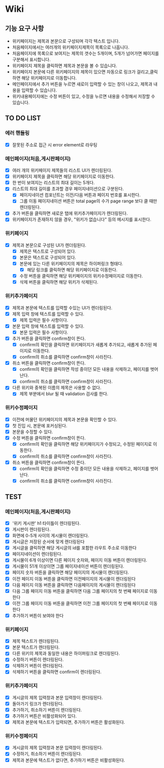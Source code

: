 # Wiki

## 기능 요구 사항

- 위키페이지는 제목과 본문으로 구성되며 각각 텍스트 입니다.
- 처음페이지에서는 여러개의 위키페이지제목이 목록으로 나옵니다.
- 처음페이지에 목록으로 보여지는 제목의 갯수는 5개이며, 5개가 넘어가면 페이지를 구분해서 표시합니다.
- 위키페이지 제목을 클릭하면 제목과 본문을 볼 수 있습니다.
- 위키페이지 본문에 다른 위키페이지의 제목이 있으면 자동으로 링크가 걸리고,클릭하면 해당 위키페이지로 이동합니다.
- 메인페이지에서 추가 버튼을 누르면 새로이 입력할 수 있는 창이 나오고, 제목과 내용을 입력할 수 있습니다.
- 위키내용페이지에는 수정 버튼이 있고, 수정을 누르면 내용을 수정해서 저장할 수 있습니다.

## TO DO LIST

### 에러 핸들링

- [x] 잘못된 주소로 접근 시 error element로 라우팅

### 메인페이지(처음,게시판페이지)

- [x] 여러 개의 위키페이지 제목들의 리스트 UI가 렌더링된다.
- [x] 위키페이지 제목을 클릭하면 해당 위키페이지로 이동한다.
- [x] 한 번이 보여지는 리스트의 최대 길이는 5개다.
- [x] 리스트의 최대 길이를 초과할 경우 페이지네이션으로 구분된다.
  - [x] 페이지네이션 컴포넌트는 이전/다음 버튼과 페이지 번호를 표시한다.
  - [x] 그룹 이동 페이지네이션 버튼은 total page의 수가 page range 보다 클 때만 렌더링된다.
- [x] 추가 버튼을 클릭하면 새로운 탭에 위키추가페이지가 렌더링된다.
- [x] 위키페이지가 존재하지 않을 경우, "위키가 없습니다" 등의 메시지를 표시한다.

### 위키페이지

- [x] 제목과 본문으로 구성된 UI가 렌더링된다.
  - [x] 제목은 텍스트로 구성되어 있다.
  - [x] 본문은 텍스트로 구성되어 있다.
  - [x] 본문에 있는 다른 위키페이지의 제목은 하이퍼링크 형태다.
    - [x] 해당 링크를 클릭하면 해당 위키페이지로 이동한다.
  - [x] 수정 버튼을 클릭하면 해당 위키페이지의 위키수정페이지로 이동한다.
  - [x] 삭제 버튼을 클릭하면 해당 위키가 삭제된다.

### 위키추가페이지

- [x] 제목과 본문에 텍스트를 입력할 수있는 UI가 렌더링된다.
- [x] 제목 입력 창에 텍스트를 입력할 수 있다.
  - [x] 제목 입력은 필수 사항이다.
- [x] 본문 입력 창에 텍스트를 입력할 수 있다.
  - [x] 본문 입력은 필수 사항이다.
- [x] 추가 버튼을 클릭하면 confirm창이 뜬다.
  - [x] confirm의 확인을 클릭하면 위키페이지가 새롭게 추가되고, 새롭게 추가된 페이지로 이동한다.
  - [x] confirm의 취소를 클릭하면 confirm창이 사라진다.
- [x] 취소 버튼을 클릭하면 confirm창이 뜬다.
  - [x] confirm의 확인을 클릭하면 작성 중이던 모든 내용을 삭제하고, 페이지를 벗어난다.
  - [x] confirm의 취소를 클릭하면 confirm창이 사라진다.
- [x] 다른 위키와 중복된 이름의 제목은 사용할 수 없다.
  - [x] 제목 부분에서 blur 될 때 validation 검사를 한다.

### 위키수정페이지

- [x] 이전에 머물던 위키페이지의 제목과 본문을 확인할 수 있다.
- [x] 첫 진입 시, 본문에 포커싱된다.
- [x] 본문을 수정할 수 있다.
- [x] 수정 버튼을 클릭하면 confirm창이 뜬다.
  - [x] confirm의 확인을 클릭하면 해당 위키페이지가 수정되고, 수정된 페이지로 이동한다.
  - [x] confirm의 취소를 클릭하면 confirm창이 사라진다.
- [x] 취소 버튼을 클릭하면 confirm창이 뜬다.
  - [x] confirm의 확인을 클릭하면 수정 중이던 모든 내용을 삭제하고, 페이지를 벗어난다.
  - [x] confirm의 취소를 클릭하면 confirm창이 사라진다.

## TEST

### 메인페이지(처음,게시판페이지)

- [x] '위키 게시판' h1 타이틀이 렌더링된다.
- [x] 게시판이 렌더링된다.
- [x] 화면에 0-5개 사이의 게시물이 렌더링된다.
- [x] 게시글은 저장된 순서에 맞게 렌더링된다
- [x] 게시글을 클릭하면 해당 게시글의 id를 포함한 라우트 주소로 이동한다
- [x] 페이지네이션이 렌더링된다.
- [x] 게시물이 6개 이상이면 다른 페이지 숫자와, 페이지 이동 버튼이 렌더링된다.
- [x] 게시물이 51개 이상이면 그룹 페이지네이션 버튼이 렌더링된다.
- [x] 페이지 숫자 버튼을 클릭하면 해당 페이지의 게시물이 렌더링된다.
- [x] 이전 페이지 이동 버튼을 클릭하면 이전페이지의 게시물이 렌더링된다
- [x] 다음 페이지 이동 버튼을 클릭하면 다음페이지의 게시물이 렌더링된다
- [x] 다음 그룹 페이지 이동 버튼을 클릭하면 다음 그룹 페이지의 첫 번째 페이지로 이동한다
- [x] 이전 그룹 페이지 이동 버튼을 클릭하면 이전 그룹 페이지의 첫 번째 페이지로 이동한다
- [x] 추가하기 버튼이 보여야 한다

### 위키페이지

- [x] 제목 텍스트가 렌더링된다.
- [x] 본문 텍스트가 렌더링된다.
- [x] 다른 위키의 제목과 동일한 내용은 하이퍼링크로 렌더링된다.
- [x] 수정하기 버튼이 렌더링된다.
- [x] 삭제하기 버튼이 렌더링된다.
- [x] 삭제하기 버튼을 클릭하면 confirm이 렌더링된다.

### 위키추가페이지

- [x] 게시글의 제목 입력창과 본문 입력창이 렌더링된다.
- [x] 돌아가기 링크가 렌더링된다.
- [x] 추가하기, 취소하기 버튼이 렌더링된다.
- [x] 추가하기 버튼은 비활성화되어 있다.
- [x] 제목과 본문에 텍스트가 입력되면, 추가하기 버튼은 활성화된다.

### 위키수정페이지

- [x] 게시글의 제목 입력창과 본문 입력창이 렌더링된다.
- [x] 수정하기, 취소하기 버튼이 렌더링된다.
- [x] 제목과 본문에 텍스트가 없다면, 추가하기 버튼은 비활성화된다.
